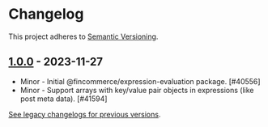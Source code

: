 # Changelog 

This project adheres to [Semantic Versioning](https://semver.org/spec/v2.0.0.html).

## [1.0.0](https://www.npmjs.com/package/@fincommerce/expression-evaluation/v/1.0.0) - 2023-11-27 

-   Minor - Initial @fincommerce/expression-evaluation package. [#40556]
-   Minor - Support arrays with key/value pair objects in expressions (like post meta data). [#41594]

[See legacy changelogs for previous versions](https://github.com/dieselfox1/fincommerce/blob/68581955106947918d2b17607a01bdfdf22288a9/packages/js/expression-evaluation/CHANGELOG.md).
